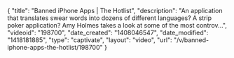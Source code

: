 {
    "title": "Banned iPhone Apps | The Hotlist",
    "description": "An application that translates swear words into dozens of different languages? A strip poker application? Amy Holmes takes a look at some of the most controv...",
    "videoid": "198700",
    "date_created": "1408046547",
    "date_modified": "1418181885",
    "type": "captivate",
    "layout": "video",
    "url": "\/v\/banned-iphone-apps-the-hotlist\/198700"
}